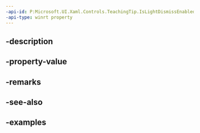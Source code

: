 ```yaml
---
-api-id: P:Microsoft.UI.Xaml.Controls.TeachingTip.IsLightDismissEnabled
-api-type: winrt property
---
```


## -description

## -property-value

## -remarks

## -see-also

## -examples

